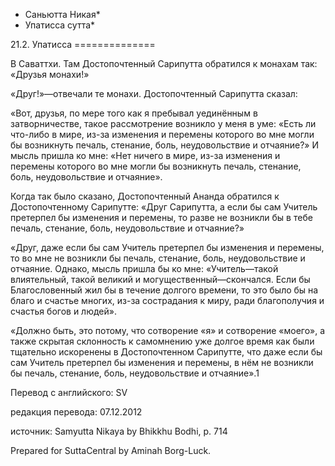 * Саньютта Никая*
* Упатисса сутта*

21\.2\. Упатисса
\=\=\=\=\=\=\=\=\=\=\=\=\=\=

В Саваттхи\. Там Достопочтенный Сарипутта обратился к монахам так: «Друзья монахи\!»

«Друг\!»—отвечали те монахи\. Достопочтенный Сарипутта сказал:

«Вот, друзья, по мере того как я пребывал уединённым в затворничестве, такое рассмотрение возникло у меня в уме: «Есть ли что\-либо в мире, из\-за изменения и перемены которого во мне могли бы возникнуть печаль, стенание, боль, неудовольствие и отчаяние?» И мысль пришла ко мне: «Нет ничего в мире, из\-за изменения и перемены которого во мне могли бы возникнуть печаль, стенание, боль, неудовольствие и отчаяние»\.

Когда так было сказано, Достопочтенный Ананда обратился к Достопочтенному Сарипутте: «Друг Сарипутта, а если бы сам Учитель претерпел бы изменения и перемены, то разве не возникли бы в тебе печаль, стенание, боль, неудовольствие и отчаяние?»

«Друг, даже если бы сам Учитель претерпел бы изменения и перемены, то во мне не возникли бы печаль, стенание, боль, неудовольствие и отчаяние\. Однако, мысль пришла бы ко мне: «Учитель—такой влиятельный, такой великий и могущественный—скончался\. Если бы Благословенный жил бы в течение долгого времени, то это было бы на благо и счастье многих, из\-за сострадания к миру, ради благополучия и счастья богов и людей»\.

«Должно быть, это потому, что сотворение «я» и сотворение «моего», а также скрытая склонность к самомнению уже долгое время как были тщательно искоренены в Достопочтенном Сарипутте, что даже если бы сам Учитель претерпел бы изменения и перемены, в нём не возникли бы печаль, стенание, боль, неудовольствие и отчаяние»\.1

Перевод с английского: SV

редакция перевода: 07\.12\.2012

источник: Samyutta Nikaya by Bhikkhu Bodhi, p\. 714

Prepared for SuttaCentral by Aminah Borg\-Luck\.